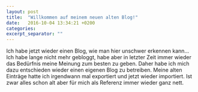 ```yaml
---
layout: post
title:  "Willkommen auf meinem neuen alten Blog!"
date:   2016-10-04 13:34:21 +0200
categories: 
excerpt_separator: ""
---
```

Ich habe jetzt wieder einen Blog, wie man hier unschwer erkennen kann...  
Ich habe lange nicht mehr gebloggt, habe aber in letzter Zeit immer wieder das Bedürfnis meine Meinung zum besten zu geben. 
Daher habe ich mich dazu entschieden wieder einen eigenen Blog zu betreiben. Meine alten Einträge hatte ich irgendwann mal 
exportiert und jetzt wieder importiert. Ist zwar alles schon alt aber für mich als Referenz immer wieder ganz nett.